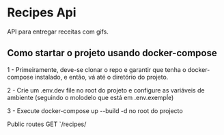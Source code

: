 # Recipes Api

API para entregar receitas com gifs.

## Como startar o projeto usando docker-compose
1 - Primeiramente, deve-se clonar o repo e garantir que tenha o docker-compose instalado, e então, vá até o diretório do projeto.

2 - Crie um .env.dev file no root do projeto e configure as variáveis de ambiente (seguindo o molodelo que está em .env.exempĺe)

3 - Execute docker-compose up --build -d no root do projecto 

Public routes
GET `/recipes/
